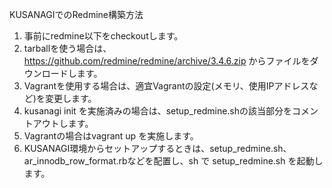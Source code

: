 KUSANAGIでのRedmine構築方法

1. 事前にredmine以下をcheckoutします。
2. tarballを使う場合は、https://github.com/redmine/redmine/archive/3.4.6.zip からファイルをダウンロードします。
3. Vagrantを使用する場合は、適宜Vagrantの設定(メモリ、使用IPアドレスなど)を変更します。
4. kusanagi init を実施済みの場合は、setup_redmine.shの該当部分をコメントアウトします。
5. Vagrantの場合はvagrant up を実施します。
6. KUSANAGI環境からセットアップするときは、setup_redmine.sh、ar_innodb_row_format.rbなどを配置し、sh で setup_redmine.sh を起動します。

